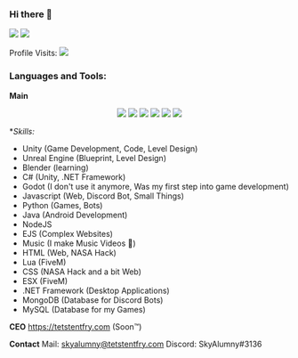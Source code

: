 ### Hi there 👋

 

![](https://github-readme-stats.vercel.app/api?username=skyalumny&show_icons=true&include_all_commits=true&theme=dark)
![](https://github-readme-stats.vercel.app/api/top-langs/?username=skyalumny&layout=default&theme=dark)

Profile Visits:
![](https://profile-counter.glitch.me/skyalumny/count.svg)

### Languages and Tools:

**Main**
<p align='center'>
  <img src="https://img.shields.io/badge/c++%20-%2300599C.svg?&style=for-the-badge&logo=c%2B%2B&ogoColor=white"/>
  <img src="https://img.shields.io/badge/csharp%20-896cd0.svg?&style=for-the-badge&logo=c%2B%2B&ogoColor=white"/>
  <img src="https://img.shields.io/badge/python%20-%2314354C.svg?&style=for-the-badge&logo=python&logoColor=white"/> 
  <img src="https://img.shields.io/badge/node.js%20-%2343853D.svg?&style=for-the-badge&logo=node.js&logoColor=white"/>
  <img src="https://img.shields.io/badge/javascript%20-%23323330.svg?&style=for-the-badge&logo=javascript&logoColor=%23F7DF1E"/> 
  <img src="https://img.shields.io/badge/html%20-%23E34F26.svg?&style=for-the-badge&logo=html5&logoColor=white"/>
 
 **Skills:*
 
 - Unity (Game Development, Code, Level Design)
 - Unreal Engine (Blueprint, Level Design)
 - Blender (learning)
 - C# (Unity, .NET Framework)
 - Godot (I don't use it anymore, Was my first step into game development)
 - Javascript (Web, Discord Bot, Small Things)
 - Python (Games, Bots)
 - Java (Android Development)
 - NodeJS
 - EJS (Complex Websites)
 - Music (I make Music Videos 👀)
 - HTML (Web, NASA Hack)
 - Lua (FiveM)
 - CSS (NASA Hack and a bit Web)
 - ESX (FiveM)
 - .NET Framework (Desktop Applications)
 - MongoDB (Database for Discord Bots)
 - MySQL (Database for my Games)
 
**CEO**
https://tetstentfry.com (Soon:tm:)
 
 **Contact**
Mail: skyalumny@tetstentfry.com
Discord: SkyAlumny#3136
